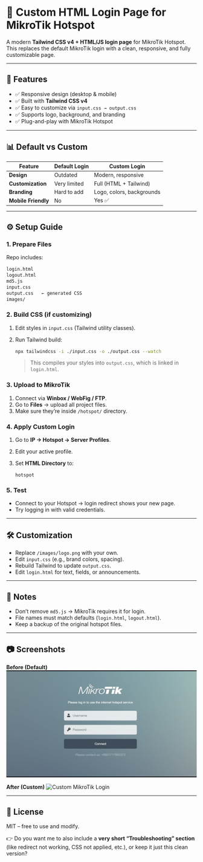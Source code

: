 # 🔑 Custom HTML Login Page for MikroTik Hotspot

A modern **Tailwind CSS v4 + HTML/JS login page** for MikroTik Hotspot.
This replaces the default MikroTik login with a clean, responsive, and fully customizable page.

---

## 🚀 Features

* ✅ Responsive design (desktop & mobile)
* ✅ Built with **Tailwind CSS v4**
* ✅ Easy to customize via `input.css → output.css`
* ✅ Supports logo, background, and branding
* ✅ Plug-and-play with MikroTik Hotspot

---

## 📊 Default vs Custom

| Feature             | Default Login | Custom Login              |
| ------------------- | ------------- | ------------------------- |
| **Design**          | Outdated      | Modern, responsive        |
| **Customization**   | Very limited  | Full (HTML + Tailwind)    |
| **Branding**        | Hard to add   | Logo, colors, backgrounds |
| **Mobile Friendly** | No            | Yes ✅                     |

---

## ⚙️ Setup Guide

### 1. Prepare Files

Repo includes:

```
login.html
logout.html
md5.js
input.css
output.css   ← generated CSS
images/
```

### 2. Build CSS (if customizing)

1. Edit styles in `input.css` (Tailwind utility classes).
2. Run Tailwind build:

   ```bash
   npx tailwindcss -i ./input.css -o ./output.css --watch
   ```

   > This compiles your styles into `output.css`, which is linked in `login.html`.

### 3. Upload to MikroTik

1. Connect via **Winbox / WebFig / FTP**.
2. Go to **Files** → upload all project files.
3. Make sure they’re inside `/hotspot/` directory.

### 4. Apply Custom Login

1. Go to **IP → Hotspot → Server Profiles**.
2. Edit your active profile.
3. Set **HTML Directory** to:

   ```
   hotspot
   ```

### 5. Test

* Connect to your Hotspot → login redirect shows your new page.
* Try logging in with valid credentials.

---

## 🛠️ Customization

* Replace `/images/logo.png` with your own.
* Edit `input.css` (e.g., brand colors, spacing).
* Rebuild Tailwind to update `output.css`.
* Edit `login.html` for text, fields, or announcements.

---

## 📜 Notes

* Don’t remove `md5.js` → MikroTik requires it for login.
* File names must match defaults (`login.html`, `logout.html`).
* Keep a backup of the original hotspot files.

---

## 📷 Screenshots

**Before (Default)**
![MikroTik Default Login](./before.png)

**After (Custom)**
![Custom MikroTik Login](./after.png)

---

## 📄 License

MIT – free to use and modify.

👉 Do you want me to also include a **very short “Troubleshooting” section** (like redirect not working, CSS not applied, etc.), or keep it just this clean version?
